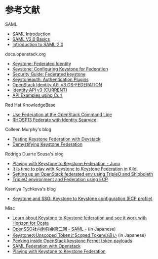 # 参考文献

SAML

- [SAML Introduction](http://saml.xml.org/wiki/saml-introduction)
- [SAML V2.0 Basics](https://www.oasis-open.org/committees/download.php/20520/SAMLV2.0-basics-Oct2006.pdf)
- [Introduction to SAML 2.0](https://www.slideshare.net/koivimik/introduction-to-saml-20)

docs.openstack.org

- [Keystone: Federated Identity](https://docs.openstack.org/keystone/latest/admin/federated-identity.html)
- [Keystone: Configuring Keystone for Federation](https://docs.openstack.org/keystone/latest/advanced-topics/federation/configure_federation.html)
- [Security Guide: Federated keystone](https://docs.openstack.org/security-guide/identity/federated-keystone.html)
- [Keystoneauth: Authentication Plugins](https://docs.openstack.org/keystoneauth/latest/authentication-plugins.html)
- [OpenStack Identity API v3 OS-FEDERATION](https://github.com/openstack/keystone-specs/blob/master/attic/v3/identity-api-v3-os-federation-ext.rst)
- [Identity API v3 (CURRENT)](https://developer.openstack.org/api-ref/identity/v3/index.html)
- [API Examples using Curl](https://docs.openstack.org/keystone/latest/api_curl_examples.html)

Red Hat KnowledgeBase

- [Use Federation at the OpenStack Command Line](https://access.redhat.com/articles/3000901)
- [RHOSP13 Federate with Identity Searvice](https://access.redhat.com/documentation/en-us/red_hat_openstack_platform/13/html-single/federate_with_identity_service/)

Colleen Murphy's blog

- [Testing Keystone Federation with Devstack](http://www.gazlene.net/federation-devstack.html)
- [Demystifying Keystone Federation](http://www.gazlene.net/demystifying-keystone-federation.html)

Rodrigo Duarte Sousa's blog

- [Playing with Keystone to Keystone Federation - Juno](http://blog.rodrigods.com/playing-with-keystone-to-keystone-federation/)
- [It is time to play with Keystone to Keystone Federation in Kilo!](http://blog.rodrigods.com/it-is-time-to-play-with-keystone-to-keystone-federation-in-kilo/)
- [Setting up an OpenStack federated env using TripleO and Shibboleth](http://blog.rodrigods.com/setting-up-an-openstack-federated-env-using-tripleo-and-shibboleth/)
- [TripleO environment and Federation using ECP](http://blog.rodrigods.com/what-about-ecp/)

Kseniya Tychkova's blog

- [Keystone and SSO: Keystone to Keystone configuration (ECP profile)](http://xuctarine.blogspot.com/2016/02/how-to-setup-keystone-with-shibboleth.html)

Misc

- [Learn about Keystone to Keystone federation and see it work with Horizon for Ocata](https://www.openstack.org/assets/presentation-media/k2k2.pdf)
- [OpenSSO社内勉強会第二回 - SAML -](https://www.osstech.co.jp/_media/techinfo/opensso/osstech-opensso-study-02-saml.pdf) (in Japanese)
- [KeystoneのUnscoped TokenとScoped Tokenの違い](http://enakai00.hatenablog.com/entry/20131120/1385022558) (in Japanese)
- [Peeking inside OpenStack keystone Fernet token payloads](https://blog.dolphm.com/inside-openstack-keystone-fernet-token-payloads/)
- [SAML Federation with Openstack](https://bigjools.wordpress.com/2015/05/22/saml-federation-with-openstack/)
- [Playing with Keystone to Keystone Federation](http://shuquan.github.io/playing-with-keystone-to-keystone-federation/)
